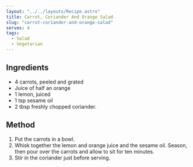 ```yaml
---
layout: "../../layouts/Recipe.astro"
title: Carrot, Coriander And Orange Salad
slug: "carrot-coriander-and-orange-salad"
serves: 4
tags:
  - Salad
  - Vegetarian
---
```


## Ingredients

- 4 carrots, peeled and grated
- Juice of half an orange
- 1 lemon, juiced
- 1 tsp sesame oil
- 2 tbsp freshly chopped coriander. 

## Method

1. Put the carrots in a bowl.
1. Whisk together the lemon and orange juice and the sesame oil. Season, then pour over the carrots and allow to sit for ten minutes. 
1. Stir in the coriander just before serving.